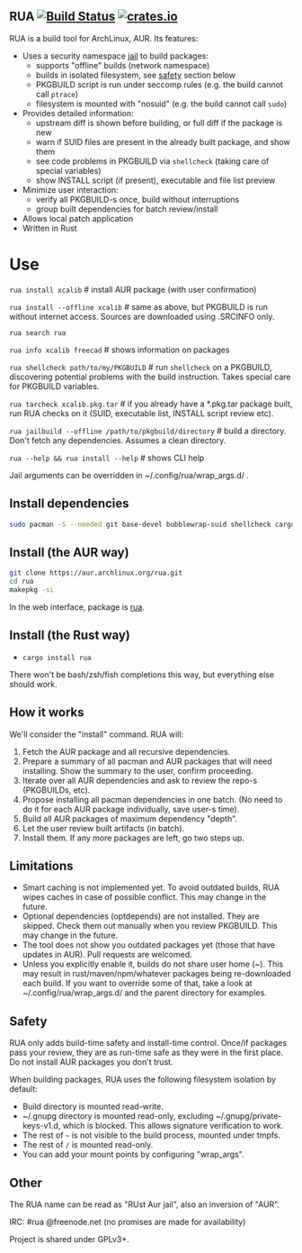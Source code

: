 ## RUA  [![Build Status](https://travis-ci.org/vn971/rua.svg?branch=master)](https://travis-ci.org/vn971/rua)  [![crates.io](https://img.shields.io/crates/v/rua.svg)](https://crates.io/crates/rua)

RUA is a build tool for ArchLinux, AUR. Its features:

- Uses a security namespace [jail](https://github.com/projectatomic/bubblewrap) to build packages:
  * supports "offline" builds (network namespace)
  * builds in isolated filesystem, see [safety](#Safety) section below
  * PKGBUILD script is run under seccomp rules (e.g. the build cannot call `ptrace`)
  * filesystem is mounted with "nosuid" (e.g. the build cannot call `sudo`)
- Provides detailed information:
  * upstream diff is shown before building, or full diff if the package is new
  * warn if SUID files are present in the already built package, and show them
  * see code problems in PKGBUILD via `shellcheck` (taking care of special variables)
  * show INSTALL script (if present), executable and file list preview
- Minimize user interaction:
  * verify all PKGBUILD-s once, build without interruptions
  * group built dependencies for batch review/install
- Allows local patch application
- Written in Rust

# Use

`rua install xcalib`  # install AUR package (with user confirmation)

`rua install --offline xcalib`  # same as above, but PKGBUILD is run without internet access. Sources are downloaded using .SRCINFO only.

`rua search rua`

`rua info xcalib freecad`  # shows information on packages

`rua shellcheck path/to/my/PKGBUILD`  # run `shellcheck` on a PKGBUILD, discovering potential problems with the build instruction. Takes special care for PKGBUILD variables.

`rua tarcheck xcalib.pkg.tar`  # if you already have a *.pkg.tar package built, run RUA checks on it (SUID, executable list, INSTALL script review etc).

`rua jailbuild --offline /path/to/pkgbuild/directory`  # build a directory. Don't fetch any dependencies. Assumes a clean directory.

`rua --help && rua install --help`  # shows CLI help

Jail arguments can be overridden in ~/.config/rua/wrap_args.d/ .


## Install dependencies
```sh
sudo pacman -S --needed git base-devel bubblewrap-suid shellcheck cargo
```


## Install (the AUR way)
```sh
git clone https://aur.archlinux.org/rua.git
cd rua
makepkg -si
```
In the web interface, package is [rua](https://aur.archlinux.org/packages/rua/).


## Install (the Rust way)
* `cargo install rua`

There won't be bash/zsh/fish completions this way, but everything else should work.


## How it works
We'll consider the "install" command. RUA will:

1. Fetch the AUR package and all recursive dependencies.
1. Prepare a summary of all pacman and AUR packages that will need installing.
  Show the summary to the user, confirm proceeding.
1. Iterate over all AUR dependencies and ask to review the repo-s (PKGBUILDs, etc).
1. Propose installing all pacman dependencies in one batch.
  (No need to do it for each AUR package individually, save user-s time).
1. Build all AUR packages of maximum dependency "depth".
1. Let the user review built artifacts (in batch).
1. Install them. If any more packages are left, go two steps up.

## Limitations

* Smart caching is not implemented yet. To avoid outdated builds, RUA wipes caches in case of possible conflict. This may change in the future.
* Optional dependencies (optdepends) are not installed. They are skipped. Check them out manually when you review PKGBUILD. This may change in the future.
* The tool does not show you outdated packages yet (those that have updates in AUR). Pull requests are welcomed.
* Unless you explicitly enable it, builds do not share user home (~). This may result in rust/maven/npm/whatever packages being re-downloaded each build. If you want to override some of that, take a look at ~/.config/rua/wrap_args.d/ and the parent directory for examples.


## Safety
RUA only adds build-time safety and install-time control. Once/if packages pass your review, they are as run-time safe as they were in the first place. Do not install AUR packages you don't trust.

When building packages, RUA uses the following filesystem isolation by default:

* Build directory is mounted read-write.
* ~/.gnupg directory is mounted read-only, excluding ~/.gnupg/private-keys-v1.d, which is blocked. This allows signature verification to work.
* The rest of `~` is not visible to the build process, mounted under tmpfs.
* The rest of `/` is mounted read-only.
* You can add your mount points by configuring "wrap_args".


## Other

The RUA name can be read as "RUst Aur jail", also an inversion of "AUR".

IRC: #rua @freenode.net  (no promises are made for availability)

Project is shared under GPLv3+.
